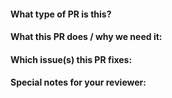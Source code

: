 #### What type of PR is this?
<!--
Features/Bug fixes/Enhancements
-->

#### What this PR does / why we need it:

#### Which issue(s) this PR fixes:

#### Special notes for your reviewer:
